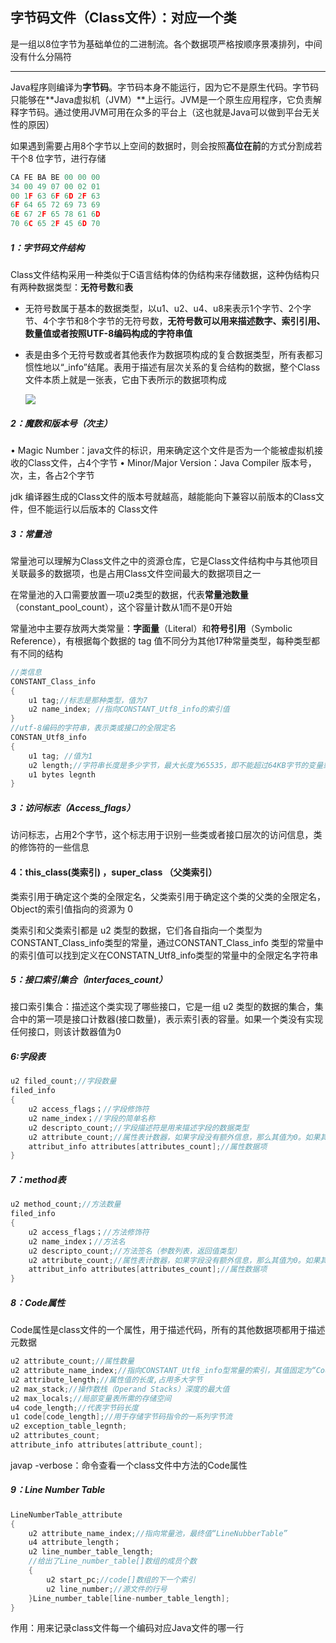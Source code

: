 ## 字节码文件（Class文件）：对应一个类

​	是一组以8位字节为基础单位的二进制流。各个数据项严格按顺序景凑排列，中间没有什么分隔符

------

Java程序则编译为**字节码**。字节码本身不能运行，因为它不是原生代码。字节码只能够在**Java虚拟机（JVM）**上运行。JVM是一个原生应用程序，它负责解释字节码。通过使用JVM可用在众多的平台上（这也就是Java可以做到平台无关性的原因）

如果遇到需要占用8个字节以上空间的数据时，则会按照**高位在前**的方式分割成若干个8 位字节，进行存储

```c
CA FE BA BE 00 00 00
34 00 49 07 00 02 01
00 1F 63 6F 6D 2F 63
6F 64 65 72 69 73 69
6E 67 2F 65 78 61 6D
70 6C 65 2F 45 6D 70
```

##### 1：字节码文件结构

Class文件结构采用一种类似于C语言结构体的伪结构来存储数据，这种伪结构只有两种数据类型：**无符号数**和**表**

- 无符号数属于基本的数据类型，以u1、u2、u4、u8来表示1个字节、2个字节、4个字节和8个字节的无符号数，**无符号数可以用来描述数字、索引引用、数量值或者按照UTF-8编码构成的字符串值**

- 表是由多个无符号数或者其他表作为数据项构成的复合数据类型，所有表都习惯性地以“_info”结尾。表用于描述有层次关系的复合结构的数据，整个Class文件本质上就是一张表，它由下表所示的数据项构成

  ![](G:\Java\Java_note\8：JVM\字节码文件中的表.png)

##### 2：魔数和版本号（次主）

• Magic Number：java文件的标识，用来确定这个文件是否为一个能被虚拟机接收的Class文件，占4个字节
• Minor/Major Version：Java Compiler 版本号，次，主，各占2个字节

jdk 编译器生成的Class文件的版本号就越高，越能能向下兼容以前版本的Class文件，但不能运行以后版本的 Class文件

##### 3：常量池

常量池可以理解为Class文件之中的资源仓库，它是Class文件结构中与其他项目关联最多的数据项，也是占用Class文件空间最大的数据项目之一

在常量池的入口需要放置一项u2类型的数据，代表**常量池数量**（constant_pool_count），这个容量计数从1而不是0开始

常量池中主要存放两大类常量：**字面量**（Literal）和**符号引用**（Symbolic Reference），有根据每个数据的 tag 值不同分为其他17种常量类型，每种类型都有不同的结构

```java
//类信息
CONSTANT_Class_info
{
    u1 tag;//标志是那种类型，值为7
    u2 name_index; //指向CONSTANT_Utf8_info的索引值
}
//utf-8编码的字符串，表示类或接口的全限定名
CONSTAN_Utf8_info
{
	u1 tag; //值为1
	u2 length;//字符串长度是多少字节，最大长度为65535，即不能超过64KB字节的变量或者方法名
	u1 bytes legnth
}
```

##### 3：访问标志（Access_flags）

访问标志，占用2个字节，这个标志用于识别一些类或者接口层次的访问信息，类的修饰符的一些信息

#### 4：this_class(类索引) ，super_class （父类索引）

类索引用于确定这个类的全限定名，父类索引用于确定这个类的父类的全限定名，Object的索引值指向的资源为 0

类索引和父类索引都是 u2 类型的数据，它们各自指向一个类型为CONSTANT_Class_info类型的常量，通过CONSTANT_Class_info 类型的常量中的索引值可以找到定义在CONSTATN_Utf8_info类型的常量中的全限定名字符串

##### 5：接口索引集合（interfaces_count）

接口索引集合：描述这个类实现了哪些接口，它是一组 u2 类型的数据的集合，集合中的第一项是接口计数器(接口数量)，表示索引表的容量。如果一个类没有实现任何接口，则该计数器值为0

##### 6:字段表

```java
u2 filed_count;//字段数量
filed_info
{
	u2 access_flags；//字段修饰符
	u2 name_index；//字段的简单名称
	u2 descripto_count;//字段描述符是用来描述字段的数据类型
	u2 attribute_count;//属性表计数器，如果字段没有额外信息，那么其值为0。如果其值不为0
	attribut_info attributes[attributes_count];//属性数据项
}
```

##### 7：method表

```java
u2 method_count;//方法数量
filed_info
{
	u2 access_flags；//方法修饰符
	u2 name_index；//方法名
	u2 descripto_count;//方法签名（参数列表，返回值类型）
	u2 attribute_count;//属性表计数器，如果字段没有额外信息，那么其值为0。如果其值不为0
	attribut_info attributes[attributes_count];//属性数据项
}
```

##### 8：Code属性

Code属性是class文件的一个属性，用于描述代码，所有的其他数据项都用于描述元数据

```java
u2 attribute_count;//属性数量
u2 attribute_name_index;//指向CONSTANT_Utf8_info型常量的索引，其值固定为“Code”，代表该属性的属性名称
u2 attribute_length;//属性值的长度,占用多大字节
u2 max_stack;//操作数栈（Operand Stacks）深度的最大值
u2 max_locals;//局部变量表所需的存储空间
u4 code_length;//代表字节码长度
u1 code[code_length];//用于存储字节码指令的一系列字节流
u2 exception_table_legnth;
u2 attributes_count;
attribute_info attributes[attribute_count];
```

javap -verbose：命令查看一个class文件中方法的Code属性

##### 9：Line Number Table

```java
LineNumberTable_attribute
{
    u2 attribute_name_index;//指向常量池，最终值“LineNubberTable”
    u4 attribute_length； 
    u2 line_number_table_length;
    //给出了Line_number_table[]数组的成员个数
    {
        u2 start_pc;//code[]数组的下一个索引
        u2 line_number;//源文件的行号
    }Line_number_table[line-number_table_length];
}
```

作用：用来记录class文件每一个编码对应Java文件的哪一行





